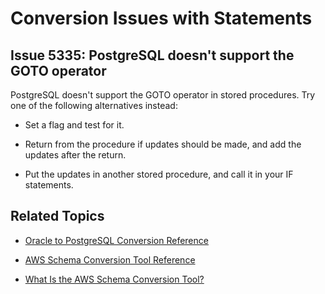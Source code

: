 # Conversion Issues with Statements<a name="sct-reference-Oracle-PostgreSQL-Statements"></a>

## Issue 5335: PostgreSQL doesn't support the GOTO operator<a name="sct-reference-5335"></a>

 PostgreSQL doesn't support the GOTO operator in stored procedures\. Try one of the following alternatives instead:

+ Set a flag and test for it\.

+ Return from the procedure if updates should be made, and add the updates after the return\.

+ Put the updates in another stored procedure, and call it in your IF statements\.

## Related Topics<a name="sct-reference-Oracle-PostgreSQL-Statements-related"></a>

+  [Oracle to PostgreSQL Conversion Reference](sct-reference-Oracle-PostgreSQL.md) 

+  [AWS Schema Conversion Tool Reference](CHAP_SchemaConversionTool.Reference.md) 

+  [What Is the AWS Schema Conversion Tool?](Welcome.md) 